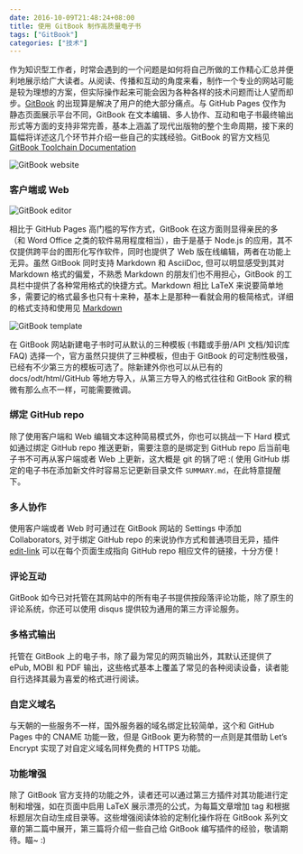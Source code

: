 ```yaml
---
date: 2016-10-09T21:48:24+08:00
title: 使用 GitBook 制作高质量电子书
tags: ["GitBook"]
categories: ["技术"]
---
```


作为知识型工作者，时常会遇到的一个问题是如何将自己所做的工作精心汇总并便利地展示给广大读者。从阅读、传播和互动的角度来看，制作一个专业的网站可能是较为理想的方案，但实际操作起来可能会因为各种各样的技术问题而让人望而却步。[GitBook](https://www.gitbook.com) 的出现算是解决了用户的绝大部分痛点。与 GitHub Pages 仅作为静态页面展示平台不同，GitBook 在文本编辑、多人协作、互动和电子书最终输出形式等方面的支持非常完善，基本上涵盖了现代出版物的整个生命周期，接下来的篇幅将详述这几个环节并介绍一些自己的实践经验。GitBook 的官方文档见 [GitBook Toolchain Documentation](https://toolchain.gitbook.com/)

![GitBook website](http://7xojrx.com1.z0.glb.clouddn.com/images/misc/gitbook-part1-site.png)

### 客户端或 Web

![GitBook editor](http://7xojrx.com1.z0.glb.clouddn.com/images/misc/gitbook-part1-editor.png)

相比于 GitHub Pages 高门槛的写作方式，GitBook 在这方面则显得亲民的多（和 Word Office 之类的软件易用程度相当），由于是基于 Node.js 的应用，其不仅提供跨平台的图形化写作软件，同时也提供了 Web 版在线编辑，两者在功能上无异。虽然 GitBook 同时支持 Markdown 和 AsciiDoc, 但可以明显感受到其对 Markdown 格式的偏爱，不熟悉 Markdown 的朋友们也不用担心，GitBook 的工具栏中提供了各种常用格式的快捷方式。Markdown 相比 LaTeX 来说要简单地多，需要记的格式最多也只有十来种，基本上是那种一看就会用的极简格式，详细的格式支持和使用见 [Markdown](https://toolchain.gitbook.com/syntax/markdown.html)

![GitBook template](http://7xojrx.com1.z0.glb.clouddn.com/images/misc/gitbook-part1-template.png)

在 GitBook 网站新建电子书时可从默认的三种模板 (书籍或手册/API 文档/知识库 FAQ) 选择一个，官方虽然只提供了三种模板，但由于 GitBook 的可定制性极强，已经有不少第三方的模板可选了。除新建外你也可以从已有的 docs/odt/html/GitHub 等地方导入，从第三方导入的格式往往和 GitBook 家的稍微有那么点不一样，可能需要微调。

### 绑定 GitHub repo

除了使用客户端和 Web 编辑文本这种简易模式外，你也可以挑战一下 Hard 模式如通过绑定 GitHub repo 推送更新，需要注意的是绑定到 GitHub repo 后当前电子书不可再从客户端或者 Web 上更新，这大概是 git 的锅了吧 :( 使用 GitHub 绑定的电子书在添加新文件时容易忘记更新目录文件 `SUMMARY.md`，在此特意提醒下。

<!--more-->

### 多人协作

使用客户端或者 Web 时可通过在 GitBook 网站的 Settings 中添加 Collaborators, 对于绑定 GitHub  repo 的来说协作方式和普通项目无异，插件 [edit-link](https://github.com/rtCamp/gitbook-plugin-edit-link) 可以在每个页面生成指向 GitHub repo 相应文件的链接，十分方便！

### 评论互动

GitBook 如今已对托管在其网站中的所有电子书提供按段落评论功能，除了原生的评论系统，你还可以使用 disqus 提供较为通用的第三方评论服务。

### 多格式输出

托管在 GitBook 上的电子书，除了最为常见的网页输出外，其默认还提供了 ePub, MOBI 和 PDF 输出，这些格式基本上覆盖了常见的各种阅读设备，读者能自行选择其最为喜爱的格式进行阅读。

### 自定义域名

与天朝的一些服务不一样，国外服务器的域名绑定比较简单，这个和 GitHub Pages 中的 CNAME 功能一致，但是 GitBook 更为称赞的一点则是其借助 Let’s Encrypt 实现了对自定义域名同样免费的 HTTPS 功能。

### 功能增强

除了 GitBook 官方支持的功能之外，读者还可以通过第三方插件对其功能进行定制和增强，如在页面中启用 LaTeX 展示漂亮的公式，为每篇文章增加 tag 和根据标题层次自动生成目录等。这些增强阅读体验的定制化操作将在 GitBook 系列文章的第二篇中展开，第三篇将介绍一些自己给 GitBook 编写插件的经验，敬请期待。瞄~ :)